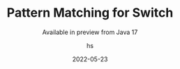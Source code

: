 ---
date: 2022-05-23
title: Pattern Matching for Switch
technologies: [java]
topics: [editing, refactoring]
author: hs
subtitle: Available in preview from Java 17
thumbnail: ./thumbnail.png
cardThumbnail: ./card.png
shortVideo:
  poster: ./tip.png
  url: https://youtu.be/kPQZtzSMo_c
seealso:
  - title: (blog) Java 17 and IntelliJ IDEA
    href: https://blog.jetbrains.com/idea/2021/09/java-17-and-intellij-idea/
leadin: |
    Ensure your SDK and Language Level are at least Java 17 (Preview) in your Project Structure with **⌘;** (macOS), or **Ctrl+Alt+Shift+S** (Windows/Linux). 

    IntelliJ IDEA highlights code that can be replaced with a switch expression using pattern variables. Press **⌥⏎** (macOS) or **Alt+Enter** (Windows/Linux) and choose "Replace `if` with `switch`".

---